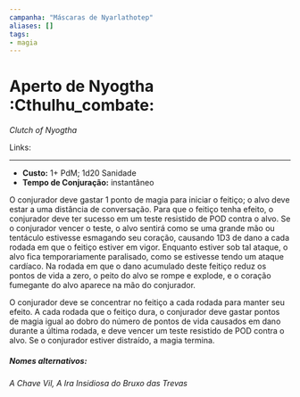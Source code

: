 ```yaml
---
campanha: "Máscaras de Nyarlathotep"
aliases: []
tags: 
- magia
---
```


# Aperto de Nyogtha :Cthulhu_combate:
_Clutch of Nyogtha_

Links:

---
-  **Custo:** 1+ PdM; 1d20 Sanidade
- **Tempo de Conjuração:** instantâneo

O conjurador deve gastar 1 ponto de magia para iniciar o feitiço; o alvo deve estar a uma distância de conversação. Para que o feitiço tenha efeito, o conjurador deve ter sucesso em um teste resistido de POD contra o alvo. Se o conjurador vencer o teste, o alvo sentirá como se uma grande mão ou tentáculo estivesse esmagando seu coração, causando 1D3 de dano a cada rodada em que o feitiço estiver em vigor. Enquanto estiver sob tal ataque, o alvo fica temporariamente paralisado, como se estivesse tendo um ataque cardíaco. Na rodada em que o dano acumulado deste feitiço reduz os pontos de vida a zero, o peito do alvo se rompe e explode, e o coração fumegante do alvo aparece na mão do conjurador.

O conjurador deve se concentrar no feitiço a cada rodada para manter seu efeito. A cada rodada que o feitiço dura, o conjurador deve gastar pontos de magia igual ao dobro do número de pontos de vida causados em dano durante a última rodada, e deve vencer um teste resistido de POD contra o alvo. Se o conjurador estiver distraído, a magia termina.

##### Nomes alternativos: 
*A Chave Vil, A Ira Insidiosa do Bruxo das Trevas*